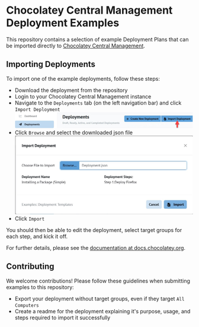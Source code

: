 # Chocolatey Central Management Deployment Examples

This repository contains a selection of example Deployment Plans that can be imported directly to [Chocolatey Central Management](https://chocolatey.org/solutions/central-management-deployments).

## Importing Deployments

To import one of the example deployments, follow these steps:

- Download the deployment from the repository
- Login to your Chocolatey Central Management instance
- Navigate to the `Deployments` tab (on the left navigation bar) and click `Import Deployment`  
    ![The Deployments selection on the left nav bar, and the Import Deployment button](/images/DeploymentTab.jpg)
- Click `Browse` and select the downloaded json file  
    ![The Import Deployment Modal](/images/DeploymentImportModal.jpg)
- Click `Import`

You should then be able to edit the deployment, select target groups for each step, and kick it off.

For further details, please see the [documentation at docs.chocolatey.org](https://docs.chocolatey.org/en-us/central-management/usage/examples/deployments).

## Contributing

We welcome contributions! Please follow these guidelines when submitting examples to this repository:

- Export your deployment without target groups, even if they target `All Computers`
- Create a readme for the deployment explaining it's purpose, usage, and steps required to import it successfully